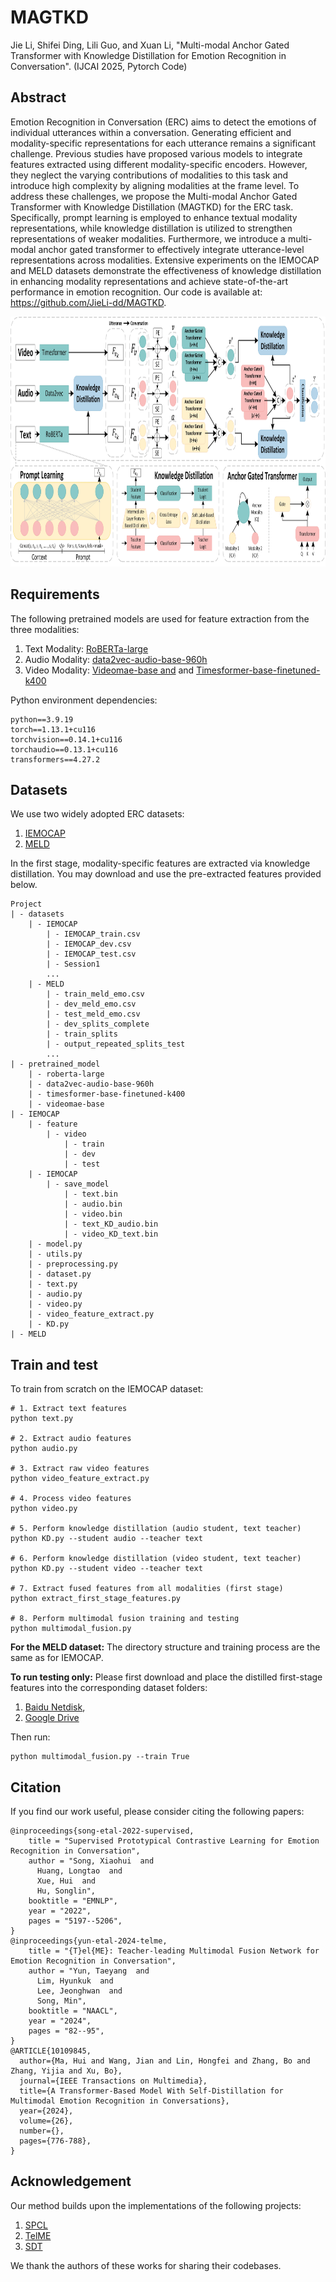 # MAGTKD
Jie Li, Shifei Ding, Lili Guo, and Xuan Li, "Multi-modal Anchor Gated Transformer with Knowledge Distillation for Emotion Recognition in Conversation". (IJCAI 2025, Pytorch Code)

## Abstract
Emotion Recognition in Conversation (ERC) aims to detect the emotions of individual utterances within a conversation. Generating efficient and modality-specific representations for each utterance remains a significant challenge. Previous studies have proposed various models to integrate features extracted using different modality-specific encoders. However, they neglect the varying contributions of modalities to this task and introduce high complexity by aligning modalities at the frame level. To address these challenges, we propose the Multi-modal Anchor Gated Transformer with Knowledge Distillation (MAGTKD) for the ERC task. Specifically, prompt learning is employed to enhance textual modality representations, while knowledge distillation is utilized to strengthen representations of weaker modalities. Furthermore, we introduce a multi-modal anchor gated transformer to effectively integrate utterance-level representations across modalities. Extensive experiments on the IEMOCAP and MELD datasets demonstrate the effectiveness of knowledge distillation in enhancing modality representations and achieve state-of-the-art performance in emotion recognition. Our code is available at: https://github.com/JieLi-dd/MAGTKD.

<picture>
<img src="./src/Framework.jpg" width="800" height="400">
</picture>

## Requirements
The following pretrained models are used for feature extraction from the three modalities:
1. Text Modality: [RoBERTa-large](https://huggingface.co/FacebookAI/roberta-large)
2. Audio Modality: [data2vec-audio-base-960h](https://huggingface.co/facebook/data2vec-audio-base-960h)
3. Video Modality: [Videomae-base and](https://huggingface.co/MCG-NJU/videomae-base) and 
[Timesformer-base-finetuned-k400](https://huggingface.co/facebook/timesformer-base-finetuned-k400)

Python environment dependencies:
```
python==3.9.19
torch==1.13.1+cu116
torchvision==0.14.1+cu116   
torchaudio==0.13.1+cu116
transformers==4.27.2
```


## Datasets
We use two widely adopted ERC datasets:
1. [IEMOCAP](https://sail.usc.edu/iemocap/iemocap_release.htm)
2. [MELD](https://github.com/declare-lab/MELD/)

In the first stage, modality-specific features are extracted via knowledge distillation. You may download and use the pre-extracted features provided below.
```
Project
| - datasets
    | - IEMOCAP
        | - IEMOCAP_train.csv
        | - IEMOCAP_dev.csv
        | - IEMOCAP_test.csv
        | - Session1
        ...
    | - MELD
        | - train_meld_emo.csv
        | - dev_meld_emo.csv
        | - test_meld_emo.csv
        | - dev_splits_complete
        | - train_splits
        | - output_repeated_splits_test
        ...
| - pretrained_model
    | - roberta-large
    | - data2vec-audio-base-960h
    | - timesformer-base-finetuned-k400
    | - videomae-base
| - IEMOCAP
    | - feature
        | - video
            | - train
            | - dev
            | - test
    | - IEMOCAP
        | - save_model
            | - text.bin
            | - audio.bin
            | - video.bin
            | - text_KD_audio.bin
            | - video_KD_text.bin
    | - model.py
    | - utils.py
    | - preprocessing.py
    | - dataset.py
    | - text.py
    | - audio.py
    | - video.py
    | - video_feature_extract.py
    | - KD.py
| - MELD
```

## Train and test
To train from scratch on the IEMOCAP dataset:
```
# 1. Extract text features
python text.py  

# 2. Extract audio features
python audio.py  

# 3. Extract raw video features
python video_feature_extract.py  

# 4. Process video features
python video.py  

# 5. Perform knowledge distillation (audio student, text teacher)
python KD.py --student audio --teacher text  

# 6. Perform knowledge distillation (video student, text teacher)
python KD.py --student video --teacher text  

# 7. Extract fused features from all modalities (first stage)
python extract_first_stage_features.py  

# 8. Perform multimodal fusion training and testing
python multimodal_fusion.py
```

**For the MELD dataset:**
The directory structure and training process are the same as for IEMOCAP.

**To run testing only:**
Please first download and place the distilled first-stage features into the corresponding dataset folders:
1. [Baidu Netdisk](https://pan.baidu.com/s/1t3Y1jdWgMXqhCkaT6gB1ww?pwd=dzz5),
2. [Google Drive]()

Then run:
```
python multimodal_fusion.py --train True
```

## Citation
If you find our work useful, please consider citing the following papers:
```
@inproceedings{song-etal-2022-supervised,
    title = "Supervised Prototypical Contrastive Learning for Emotion Recognition in Conversation",
    author = "Song, Xiaohui  and
      Huang, Longtao  and
      Xue, Hui  and
      Hu, Songlin",
    booktitle = "EMNLP",
    year = "2022",
    pages = "5197--5206",
}
@inproceedings{yun-etal-2024-telme,
    title = "{T}el{ME}: Teacher-leading Multimodal Fusion Network for Emotion Recognition in Conversation",
    author = "Yun, Taeyang  and
      Lim, Hyunkuk  and
      Lee, Jeonghwan  and
      Song, Min",
    booktitle = "NAACL",
    year = "2024",
    pages = "82--95",
}
@ARTICLE{10109845,
  author={Ma, Hui and Wang, Jian and Lin, Hongfei and Zhang, Bo and Zhang, Yijia and Xu, Bo},
  journal={IEEE Transactions on Multimedia}, 
  title={A Transformer-Based Model With Self-Distillation for Multimodal Emotion Recognition in Conversations}, 
  year={2024},
  volume={26},
  number={},
  pages={776-788},
}
```


## Acknowledgement
Our method builds upon the implementations of the following projects:
1. [SPCL](https://github.com/caskcsg/spcl)
2. [TelME](https://github.com/yuntaeyang/TelME)
3. [SDT](https://github.com/butterfliesss/SDT)

We thank the authors of these works for sharing their codebases.
